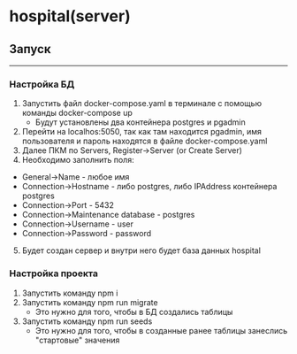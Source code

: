 # hospital(server)
## Запуск
----- 
### Настройка БД
1. Запустить файл docker-compose.yaml в терминале с помощью команды docker-compose up
    * Будут установлены два контейнера postgres и pgadmin
2. Перейти на localhos:5050, так как там находится pgadmin, имя пользователя и пароль находятся в файле docker-compose.yaml
3. Далее ПКМ по Servers, Register->Server (or Create Server)
4. Необходимо заполнить поля:
  * General->Name - любое имя
  * Connection->Hostname - либо postgres, либо IPAddress контейнера postgres
  * Connection->Port - 5432
  * Connection->Maintenance database - postgres
  * Connection->Username - user
  * Connection->Password - password
5. Будет создан сервер и внутри него будет база данных hospital

### Настройка проекта
1. Запустить команду npm i
2. Запустить команду npm run migrate
    * Это нужно для того, чтобы в БД создались таблицы
3. Запустить команду npm run seeds
    * Это нужно для того, чтобы в созданные ранее таблицы занеслись "стартовые" значения
